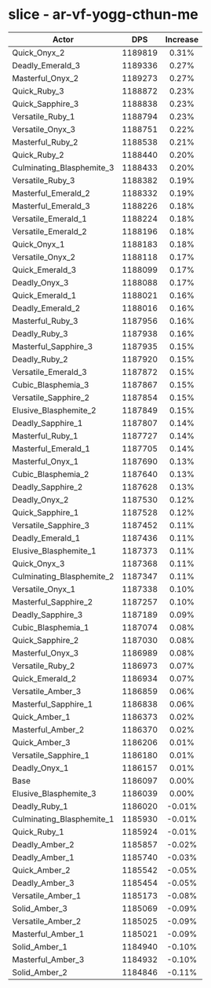 # slice - ar-vf-yogg-cthun-me
| Actor | DPS | Increase |
|---|:---:|:---:|
|Quick_Onyx_2|1189819|0.31%|
|Deadly_Emerald_3|1189336|0.27%|
|Masterful_Onyx_2|1189273|0.27%|
|Quick_Ruby_3|1188872|0.23%|
|Quick_Sapphire_3|1188838|0.23%|
|Versatile_Ruby_1|1188794|0.23%|
|Versatile_Onyx_3|1188751|0.22%|
|Masterful_Ruby_2|1188538|0.21%|
|Quick_Ruby_2|1188440|0.20%|
|Culminating_Blasphemite_3|1188433|0.20%|
|Versatile_Ruby_3|1188382|0.19%|
|Masterful_Emerald_2|1188332|0.19%|
|Masterful_Emerald_3|1188226|0.18%|
|Versatile_Emerald_1|1188224|0.18%|
|Versatile_Emerald_2|1188196|0.18%|
|Quick_Onyx_1|1188183|0.18%|
|Versatile_Onyx_2|1188118|0.17%|
|Quick_Emerald_3|1188099|0.17%|
|Deadly_Onyx_3|1188088|0.17%|
|Quick_Emerald_1|1188021|0.16%|
|Deadly_Emerald_2|1188016|0.16%|
|Masterful_Ruby_3|1187956|0.16%|
|Deadly_Ruby_3|1187938|0.16%|
|Masterful_Sapphire_3|1187935|0.15%|
|Deadly_Ruby_2|1187920|0.15%|
|Versatile_Emerald_3|1187872|0.15%|
|Cubic_Blasphemia_3|1187867|0.15%|
|Versatile_Sapphire_2|1187854|0.15%|
|Elusive_Blasphemite_2|1187849|0.15%|
|Deadly_Sapphire_1|1187807|0.14%|
|Masterful_Ruby_1|1187727|0.14%|
|Masterful_Emerald_1|1187705|0.14%|
|Masterful_Onyx_1|1187690|0.13%|
|Cubic_Blasphemia_2|1187640|0.13%|
|Deadly_Sapphire_2|1187628|0.13%|
|Deadly_Onyx_2|1187530|0.12%|
|Quick_Sapphire_1|1187528|0.12%|
|Versatile_Sapphire_3|1187452|0.11%|
|Deadly_Emerald_1|1187436|0.11%|
|Elusive_Blasphemite_1|1187373|0.11%|
|Quick_Onyx_3|1187368|0.11%|
|Culminating_Blasphemite_2|1187347|0.11%|
|Versatile_Onyx_1|1187338|0.10%|
|Masterful_Sapphire_2|1187257|0.10%|
|Deadly_Sapphire_3|1187189|0.09%|
|Cubic_Blasphemia_1|1187074|0.08%|
|Quick_Sapphire_2|1187030|0.08%|
|Masterful_Onyx_3|1186989|0.08%|
|Versatile_Ruby_2|1186973|0.07%|
|Quick_Emerald_2|1186934|0.07%|
|Versatile_Amber_3|1186859|0.06%|
|Masterful_Sapphire_1|1186838|0.06%|
|Quick_Amber_1|1186373|0.02%|
|Masterful_Amber_2|1186370|0.02%|
|Quick_Amber_3|1186206|0.01%|
|Versatile_Sapphire_1|1186180|0.01%|
|Deadly_Onyx_1|1186157|0.01%|
|Base|1186097|0.00%|
|Elusive_Blasphemite_3|1186039|0.00%|
|Deadly_Ruby_1|1186020|-0.01%|
|Culminating_Blasphemite_1|1185930|-0.01%|
|Quick_Ruby_1|1185924|-0.01%|
|Deadly_Amber_2|1185857|-0.02%|
|Deadly_Amber_1|1185740|-0.03%|
|Quick_Amber_2|1185542|-0.05%|
|Deadly_Amber_3|1185454|-0.05%|
|Versatile_Amber_1|1185173|-0.08%|
|Solid_Amber_3|1185069|-0.09%|
|Versatile_Amber_2|1185025|-0.09%|
|Masterful_Amber_1|1185021|-0.09%|
|Solid_Amber_1|1184940|-0.10%|
|Masterful_Amber_3|1184932|-0.10%|
|Solid_Amber_2|1184846|-0.11%|
